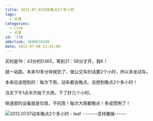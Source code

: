```yaml
---
title: 2012.07.07动车晚点2个多小时
tags:
  - 点滴
categories:
  - Live
  - 点滴
id: '136'
abbrlink: 3698678189
date: 2012-07-08 11:51:00
---
```


买的是19：43分的D365，等到21：56分才开，我K！

  

就一站路，本来10多分钟就到了，做公交车的话要2个小时，所以多坐动车。

本来应该想到的：每次下雨，动车都会晚点。没想到晚点2个多小时！

  

当天下午1点半开始下大雨，下了好几个小时。

铁道部的设备就是垃圾，不抗雨！每次大雨都晚点！多成惯例了！

  

  
  

![2012.07.07动车晚点2个多小时 - leaf - ------坚持雅操------](http://img2.ph.126.net/DAnag92bqYepK7eY-Y2iMQ==/2799831593358538052.jpg "2012.07.07动车晚点2个多小时 - leaf - ------坚持雅操------")